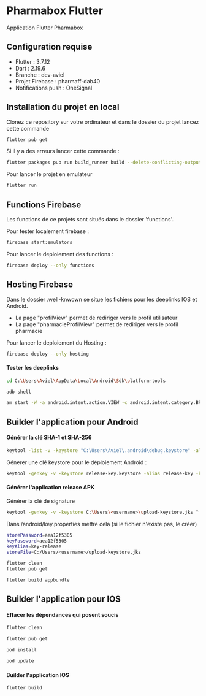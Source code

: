
# Pharmabox Flutter

Application Flutter Pharmabox

## Configuration requise

 - Flutter : 3.7.12
 - Dart : 2.19.6
 - Branche : dev-aviel
 - Projet Firebase : pharmaff-dab40
 - Notifications push : OneSignal
 

## Installation du projet en local

Clonez ce repository sur votre ordinateur et dans le dossier du projet lancez cette commande

```bash
flutter pub get
```
Si il y a des erreurs lancer cette commande :
```bash
flutter packages pub run build_runner build --delete-conflicting-outputs
```

Pour lancer le projet en emulateur

```bash
flutter run
```

## Functions Firebase

Les functions de ce projets sont situés dans le dossier 'functions'.

Pour tester localement firebase :
```bash
firebase start:emulators
```

Pour lancer le deploiement des functions :

```bash
firebase deploy --only functions
```
## Hosting Firebase

Dans le dossier .well-knwown se situe les fichiers pour les deeplinks IOS et Android.

- La page "profilView" permet de rediriger vers le profil utilisateur
- La page "pharmacieProfilView" permet de rediriger vers le profil pharmacie

Pour lancer le deploiement du Hosting :

```bash
firebase deploy --only hosting
```

#### Tester les deeplinks
```bash
cd C:\Users\Aviel\AppData\Local\Android\Sdk\platform-tools
```
```bash
adb shell
```
```bash
am start -W -a android.intent.action.VIEW -c android.intent.category.BROWSABLE -d "https://pharmaff-dab40.web.app/whateverpath"
```


## Builder l'application pour Android
#### Générer la clé SHA-1 et SHA-256
```bash
keytool -list -v -keystore "C:\Users\Aviel\.android\debug.keystore" -alias androiddebugkey -storepass android -keypass android
```

Génerer une clé keystore pour le déploiement Android :
```bash
keytool -genkey -v -keystore release-key.keystore -alias release-key -keyalg RSA -keysize 2048 -validity 10000
```

#### Générer l'application release APK
Générer la clé de signature
```bash
keytool -genkey -v -keystore C:\Users\<username>\upload-keystore.jks ^ -storetype JKS -keyalg RSA -keysize 2048 -validity 10000 ^ -alias key-release
```
Dans /android/key.properties mettre cela (si le fichier n'existe pas, le créer)
```bash
storePassword=aea12f5305
keyPassword=aea12f5305
keyAlias=key-release
storeFile=C:/Users/<username>/upload-keystore.jks
```

```bash
flutter clean
flutter pub get
```
```bash
flutter build appbundle
```

## Builder l'application pour IOS
#### Effacer les dépendances qui posent soucis
```bash
flutter clean
```
```bash
flutter pub get
```
```bash
pod install
```
```bash
pod update
```
#### Builder l'application IOS
```bash
flutter build
```